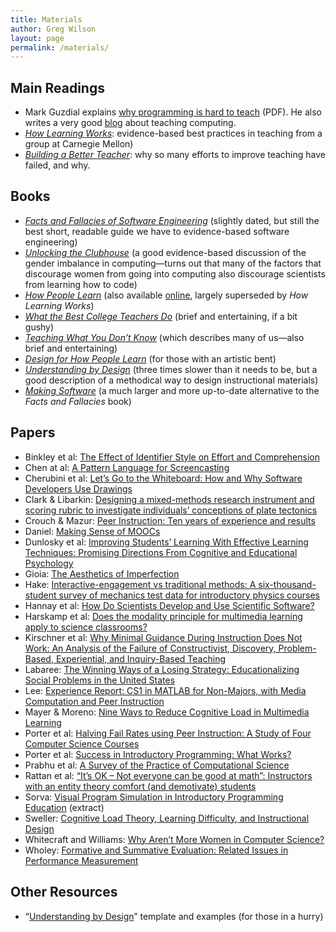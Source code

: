 ```yaml
---
title: Materials
author: Greg Wilson
layout: page
permalink: /materials/
---
```

## Main Readings

*   Mark Guzdial explains [why programming is hard to teach][1] (PDF). He also writes a very good [blog][2] about teaching computing.
*   [*How Learning Works*][3]: evidence-based best practices in teaching from a group at Carnegie Mellon)
*   [*Building a Better Teacher*][4]: why so many efforts to improve teaching have failed, and why.

## Books

*   [*Facts and Fallacies of Software Engineering*][5] (slightly dated, but still the best short, readable guide we have to evidence-based software engineering)
*   [*Unlocking the Clubhouse*][6] (a good evidence-based discussion of the gender imbalance in computing—turns out that many of the factors that discourage women from going into computing also discourage scientists from learning how to code)
*   [*How People Learn*][7] (also available [online][8], largely superseded by *How Learning Works*)
*   [*What the Best College Teachers Do*][9] (brief and entertaining, if a bit gushy)
*   [*Teaching What You Don&#8217;t Know*][10] (which describes many of us—also brief and entertaining)
*   [*Design for How People Learn*][11] (for those with an artistic bent)
*   [*Understanding by Design*][12] (three times slower than it needs to be, but a good description of a methodical way to design instructional materials)
*   *[Making Software][13]* (a much larger and more up-to-date alternative to the *Facts and Fallacies* book)

## Papers

*   Binkley et al: [The Effect of Identifier Style on Effort and Comprehension][14]
*   Chen at al: [A Pattern Language for Screencasting][15]
*   Cherubini et al: [Let&#8217;s Go to the Whiteboard: How and Why Software Developers Use Drawings][16]
*   Clark & Libarkin: [Designing a mixed-methods research instrument and scoring rubric to investigate individuals’ conceptions of plate tectonics][17]
*   Crouch & Mazur: [Peer Instruction: Ten years of experience and results][18]
*   Daniel: [Making Sense of MOOCs][19]
*   Dunlosky et al: [Improving Students&#8217; Learning With Effective Learning Techniques: Promising Directions From Cognitive and Educational Psychology][20]
*   Gioia: [The Aesthetics of Imperfection][21]
*   Hake: [Interactive-engagement vs traditional methods: A six-thousand-student survey of mechanics test data for introductory physics courses][22]
*   Hannay et al: [How Do Scientists Develop and Use Scientific Software?][23]
*   Harskamp et al: [Does the modality principle for multimedia learning apply to science classrooms?][24]
*   Kirschner et al: [Why Minimal Guidance During Instruction Does Not Work: An Analysis of the Failure of Constructivist, Discovery, Problem-Based, Experiential, and Inquiry-Based Teaching][25]
*   Labaree: [The Winning Ways of a Losing Strategy: Educationalizing Social Problems in the United States][26]
*   Lee: [Experience Report: CS1 in MATLAB for Non-Majors, with Media Computation and Peer Instruction][27]
*   Mayer & Moreno: [Nine Ways to Reduce Cognitive Load in Multimedia Learning][28]
*   Porter et al: [Halving Fail Rates using Peer Instruction: A Study of Four Computer Science Courses][29]
*   Porter et al: [Success in Introductory Programming: What Works?][30]
*   Prabhu et al: [A Survey of the Practice of Computational Science][31]
*   Rattan et al: [&#8220;It&#8217;s OK &#8211; Not everyone can be good at math&#8221;: Instructors with an entity theory comfort (and demotivate) students][32]
*   Sorva: [Visual Program Simulation in Introductory Programming Education][33] (extract)
*   Sweller: [Cognitive Load Theory, Learning Difficulty, and Instructional Design][34]
*   Whitecraft and Williams: [Why Aren&#8217;t More Women in Computer Science?][35]
*   Wholey: [Formative and Summative Evaluation: Related Issues in Performance Measurement][36]

## Other Resources

*   &#8220;[Understanding by Design][37]&#8221; template and examples (for those in a hurry)

 [1]: /uploads/2012/08/guzdial.pdf
 [2]: http://computinged.wordpress.com/
 [3]: http://www.amazon.com/How-Learning-Works-Research-Based-Jossey-Bass/dp/0470484101/
 [4]: http://www.amazon.com/Building-Better-Teacher-Teaching-Everyone/dp/0393081591/
 [5]: http://www.amazon.com/Facts-Fallacies-Software-Engineering-Robert/dp/0321117425/
 [6]: http://www.amazon.com/Unlocking-Clubhouse-Women-Computing-ebook/dp/B002QXMEWG/
 [7]: http://www.amazon.com/How-People-Learn-Experience-Expanded/dp/0309070368/
 [8]: http://www.nap.edu/openbook.php?isbn=0309070368
 [9]: http://www.amazon.com/What-Best-College-Teachers-Do/dp/0674013255
 [10]: http://www.amazon.com/Teaching-What-You-Dont-Know/dp/0674066170
 [11]: http://www.amazon.com/Design-People-Learn-Voices-Matter/dp/0321768434/
 [12]: http://www.amazon.com/Understanding-Design-Expanded-Grant-Wiggins/dp/0131950843
 [13]: http://www.amazon.com/Making-Software-Really-Works-Believe/dp/0596808321/
 [14]: /uploads/2012/08/binkley-identifier-style-effort-comprehension-2012.pdf
 [15]: /uploads/2012/08/chen-pattern-language-screencasting-2009.pdf
 [16]: /uploads/2012/08/cherubini-venolia-whiteboard-2007.pdf
 [17]: /uploads/2012/08/clark-libarkin-2011.pdf
 [18]: /uploads/2012/08/crouch-mazur-peer-instruction-ten-years-2001.pdf
 [19]: /uploads/2012/08/daniel-moocs-2012.pdf
 [20]: /uploads/2012/08/dunlosky-learning-techniques-2013.pdf
 [21]: /uploads/2014/03/The-Aesthetics-of-Imperfection.pdf
 [22]: /uploads/2013/08/ajpv3i.pdf
 [23]: /uploads/2012/08/hannay-survey-2009.pdf
 [24]: /uploads/2012/08/harskamp-mayer-modality.pdf
 [25]: /uploads/2012/08/kirschner-minimal-guidance-fails-2006.pdf
 [26]: /uploads/2012/08/labaree-educationalization-2008.pdf
 [27]: /uploads/2012/08/lee-matlab-cs1-2013.pdf
 [28]: /uploads/2012/08/mayer-reduce-cognitive-load.pdf
 [29]: /uploads/2012/08/porter-halving-fail-peer-instruction-2013.pdf
 [30]: /uploads/2013/08/p34-porter.pdf
 [31]: /uploads/2012/08/prabhu-survey-2011.pdf
 [32]: /uploads/2012/08/rattan-entity-theory-2011.pdf
 [33]: /uploads/2012/08/sorva-thesis-1.pdf
 [34]: /uploads/2012/08/sweller-cognitive-load-theory.pdf
 [35]: /uploads/2013/08/whitecraft-williams.pdf
 [36]: /uploads/2012/08/wholey-1996.pdf
 [37]: /uploads/2012/08/UbDQuikvue1005.pdf
